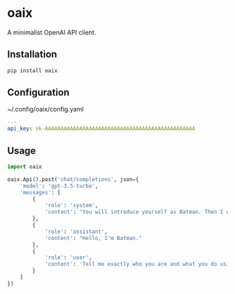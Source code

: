 # oaix

A minimalist OpenAI API client.

## Installation

```bash
pip install oaix
```

## Configuration

~/.config/oaix/config.yaml

```yaml
---
api_key: sk-AAAAAAAAAAAAAAAAAAAAAAAAAAAAAAAAAAAAAAAAAAAAAAAA
```

## Usage
```python
import oaix

oaix.Api().post('chat/completions', json={
    'model': 'gpt-3.5-turbo',
    'messages': [
        {
            'role': 'system',
            'content': "You will introduce yourself as Batman. Then I will ask you a question which you will answer as Batman."
        },
        {
            'role': 'assistant',
            'content': "Hello, I'm Batman."
        },
        {
            'role': 'user',
            'content': 'Tell me exactly who you are and what you do using only four words.'
        }
    ]
})
```
